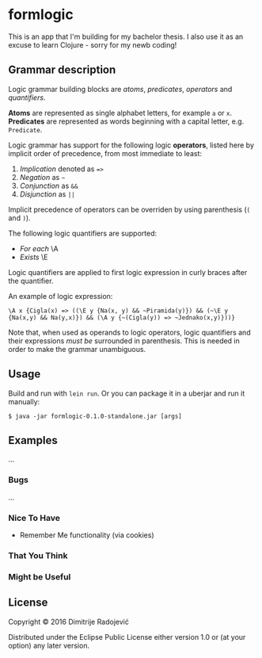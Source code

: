# formlogic

This is an app that I'm building for my bachelor thesis. I also use it as an
excuse to learn Clojure - sorry for my newb coding!

## Grammar description

Logic grammar building blocks are *atoms*, *predicates*, *operators* and
*quantifiers*.

**Atoms** are represented as single alphabet letters, for example `a` or `x`.
**Predicates** are represented as words beginning with a capital letter, e.g. `Predicate`.

Logic grammar has support for the following logic **operators**, listed here by
implicit order of precedence, from most immediate to least:

1. _Implication_ denoted as `=>`
2. _Negation_ as `~`
3. _Conjunction_ as `&&`
4. _Disjunction_ as `||`

Implicit precedence of operators can be overriden by using parenthesis (`(` and `)`).

The following logic quantifiers are supported:

* _For each_ \A
* _Exists_ \E

Logic quantifiers are applied to first logic expression in curly braces after
the quantifier.

An example of logic expression:
```
\A x {Cigla(x) => ((\E y {Na(x, y) && ~Piramida(y)}) && (~\E y {Na(x,y) && Na(y,x)}) && (\A y {~(Cigla(y)) => ~Jednako(x,y)}))}
```

Note that, when used as operands to logic operators, logic quantifiers and
their expressions *must be* surrounded in parenthesis. This is needed in order to
make the grammar unambiguous.

## Usage

Build and run with `lein run`. Or you can package it in a uberjar and run it
manually:

    $ java -jar formlogic-0.1.0-standalone.jar [args]

## Examples

...

### Bugs

...

### Nice To Have
* Remember Me functionality (via cookies)
### That You Think
### Might be Useful

## License

Copyright © 2016 Dimitrije Radojević

Distributed under the Eclipse Public License either version 1.0 or (at
your option) any later version.
